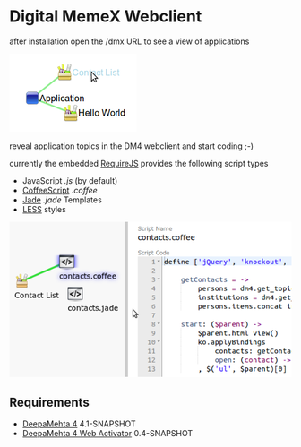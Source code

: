 # Digital MemeX Webclient

after installation open the /dmx URL to see a view of applications

![DMX application view](https://github.com/dgf/dmx-webclient/raw/master/dmx-screenshot.png)

reveal application topics in the DM4 webclient and start coding ;-)

currently the embedded [RequireJS](http://requirejs.org) provides the following script types
  * JavaScript *.js* (by default)
  * [CoffeeScript](https://github.com/jrburke/require-cs) *.coffee*
  * [Jade](https://github.com/rocketlabsdev/require-jade) *.jade* Templates
  * [LESS](https://github.com/guybedford/require-less) styles

![DM4 coding view](https://github.com/dgf/dmx-webclient/raw/master/dm4-screenshot.png)

## Requirements

  * [DeepaMehta 4](https://github.com/jri/deepamehta) 4.1-SNAPSHOT
  * [DeepaMehta 4 Web Activator](https://github.com/dgf/dm4-webactivator) 0.4-SNAPSHOT

